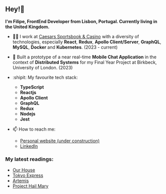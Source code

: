 ## Hey!👋

**I'm Filipe, FrontEnd Developer from Lisbon, Portugal. Currently living in the United Kingdom.**

- :man_technologist: I work at [Caesars Sportsbook & Casino](https://www.caesars.com/sportsbook-and-casino) with a diversity of technologies, especially **React**, **Redux**, **Apollo Client/Server**, **GraphQL**, **MySQL**, **Docker** and **Kubernetes**. (2023 - current)

- :pushpin: Built a prototype of a near real-time **Mobile Chat Application** in the context of **Distributed Systems** for my Final Year Project at Birkbeck, University of London. (2023)

- :shipit: My favourite tech stack:
  * **TypeScript**
  * **Reactjs**
  * **Apollo Client**
  * **GraphQL**
  * **Redux**
  * **Nodejs**
  * **Jest**

- :mailbox: How to reach me:
  * [Personal website (under construction)](https://filipec.dev/)
  * [LinkedIn](https://www.linkedin.com/in/filipecosta-dev/)

### My latest readings:
* [Our House](https://www.waterstones.com/book/our-house/louise-candlish/9781471168062)
* [Tokyo Express](https://www.waterstones.com/book/tokyo-express/seicho-matsumoto/jesse-kirkwood/9780241439081)
* [Artemis](https://www.waterstones.com/book/artemis/andy-weir/9781785030253)
* [Project Hail Mary](https://www.waterstones.com/book/project-hail-mary/andy-weir/9781529157468)

<!--
- hacky comment
- markdown emojis https://gist.github.com/rxaviers/7360908
-->
